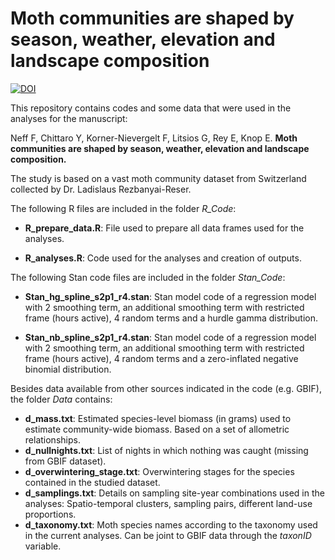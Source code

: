 # Moth communities are shaped by season, weather, elevation and landscape composition

[![DOI](https://zenodo.org/badge/DOI/10.5281/zenodo.14439274.svg)](https://doi.org/10.5281/zenodo.14439274)

This repository contains codes and some data that were used in the analyses for the manuscript:

Neff F, Chittaro Y, Korner-Nievergelt F, Litsios G, Rey E, Knop E. **Moth communities are shaped by season, weather, elevation and landscape composition.**

The study is based on a vast moth community dataset from Switzerland collected by Dr. Ladislaus Rezbanyai-Reser.

The following R files are included in the folder *R_Code*:

-   **R_prepare_data.R**: File used to prepare all data frames used for the analyses.

-   **R_analyses.R**: Code used for the analyses and creation of outputs.

The following Stan code files are included in the folder *Stan_Code*:

-   **Stan_hg_spline_s2p1_r4.stan**: Stan model code of a regression model with 2 smoothing term, an additional smoothing term with restricted frame (hours active), 4 random terms and a hurdle gamma distribution.

-   **Stan_nb_spline_s2p1_r4.stan**: Stan model code of a regression model with 2 smoothing term, an additional smoothing term with restricted frame (hours active), 4 random terms and a zero-inflated negative binomial distribution.

Besides data available from other sources indicated in the code (e.g. GBIF), the folder *Data* contains:

-   **d_mass.txt**: Estimated species-level biomass (in grams) used to estimate community-wide biomass. Based on a set of allometric relationships.
-   **d_nullnights.txt**: List of nights in which nothing was caught (missing from GBIF dataset).
-   **d_overwintering_stage.txt**: Overwintering stages for the species contained in the studied dataset.
-   **d_samplings.txt**: Details on sampling site-year combinations used in the analyses: Spatio-temporal clusters, sampling pairs, different land-use proportions.
-   **d_taxonomy.txt**: Moth species names according to the taxonomy used in the current analyses. Can be joint to GBIF data through the *taxonID* variable.

